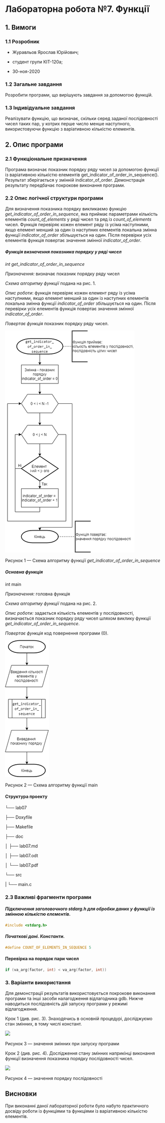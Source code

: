 ﻿


# Лабораторна робота №7. Функції

## 1. Вимоги

### 1.1 Розробник

-   Журавльов Ярослав Юрійович;
    
-   студент групи КІТ-120а;
    
-   30-ноя-2020
    

### 1.2 Загальне завдання

Розробити програми, що вирішують завдання за допомогою функцій.

### 1.3 Індивідуальне завдання

Реалізувати функцію, що визначає, скільки серед заданої послідовності чисел таких пар, у котрих перше число менше наступного, використовуючи функцію з варіативною кількістю елементів.

## 2. Опис програми

### 2.1 Функціональне призначення

Програма визначає показник порядку ряду чисел за допомогою функції із варіативною кількістю елементів get_indicator_of_order_in_sequence(). Результат зберігається у змінній indicator_of_order. Демонстрація результату передбачає покрокове виконання програми.

### 2.2 Опис логічної структури програми

Для визначення показника порядку викликаємо функцію _get_indicator_of_order_in_sequence_, яка приймає параметрами кількість елементів _count_of_elements_ у ряді чисел та ряд із _count_of_elements_ чисел. Функція перевіряє кожен елемент ряду із усіма наступними, якщо елемент менший за один із наступних елементів локальна змінна функції _indicator_of_order_ збільшується на один. Після перевірки усіх елементів функція повертає значення змінної _indicator_of_order_.

##### Функція визначення показника порядку у ряді чисел

_int_ _get_indicator_of_order_in_sequence_

_Призначення:_ визначає показник порядку ряду чисел

_Схема алгоритму функції_ подана на рис. 1.

_Опис роботи_: функція перевіряє кожен елемент ряду із усіма наступними, якщо елемент менший за один із наступних елементів локальна змінна функції _indicator_of_order_ збільшується на один. Після перевірки усіх елементів функція повертає значення змінної _indicator_of_order_.

_Повертає функція_ показник порядку ряду чисел.

![](https://github.com/yzet/Programming/blob/main/lab07/doc/assets/get_indicator_of_order_diagram.png?raw=true)  
  
Рисунок 1 — Схема алгоритму функції _get_indicator_of_order_in_sequence_

##### _**Основна функція**_

int main

_Призначення:_ головна функція

_Схема алгоритму функції_ подана на рис. 2.

_Опис роботи:_ задається кількість елементів у послідовності, визначається показник порядку ряду чисел шляхом виклику функції _get_indicator_of_order_in_sequence_.

_Повертає функція_ код повернення програми (0).

![](https://github.com/yzet/Programming/blob/main/lab07/doc/assets/main_lab07_diagram.png?raw=true)  

Рисунок 2 — Схема алгоритму функції main

#### Структура проекту

└── lab07

 ├── Doxyfile
 
 ├── Makefile
 
 ├── doc
 
 │   ├── lab07.md
 
 │   ├── lab07.odt
 
 │   └── lab07.pdf
 
 └── src
 
 |   └── main.c

### 2.3 Важливі фрагменти програми

#### _**Підключення заголовочного stdarg.h для обробки даних у функції із змінною кількістю елементів.**_
```c
#include <stdarg.h>
```
#### _**Початкові дані. Константи.**_
```c
#define COUNT_OF_ELEMENTS_IN_SEQUENCE 5
```
#### Перевірка на порядок пари чисел
```c
if (va_arg(factor, int) < va_arg(factor, int))
```
### 3. Варіанти використання

Для демонстрації результатів використовується покрокове виконання програми та інші засоби налагодження відлагодника gdb. Нижче наводиться послідовність  дій запуску програми у режимі відлагодження.

Крок 1 (див. рис. 3). Знаходячись в основній процедурі, досліджуємо стан змінних, в тому числі констант.

![](https://github.com/yzet/Programming/blob/main/lab07/doc/assets/%D0%BA3.png?raw=true) 

Рисунок 3 — значення змінних при запуску програми

Крок 2 (див. рис. 4). Дослідження стану змінних наприкінці виконання функції визначення показника порядку послідовності чисел.

![](https://github.com/yzet/Programming/blob/main/lab07/doc/assets/%D0%BA4.png?raw=true)

Рисунок 4 — значення порядку послідовності

## Висновки

При виконанні даної лабораторної роботи було набуто практичного досвіду роботи із функціями та функціями із варіативною кількістю елементів.
